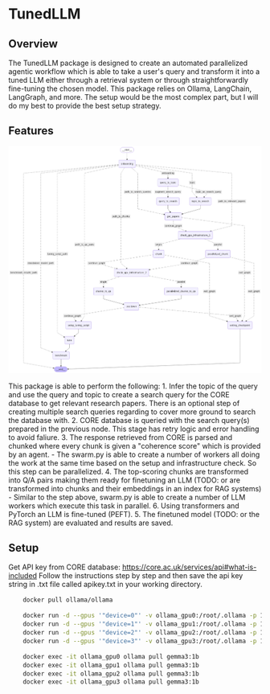 # TunedLLM

## Overview
The TunedLLM package is designed to create an automated parallelized agentic workflow which is able to take a user's query and transform it into a tuned LLM either through a retrieval system or through straightforwardly fine-tuning the chosen model. This package relies on Ollama, LangChain, LangGraph, and more. The setup would be the most complex part, but I will do my best to provide the best setup strategy.

## Features
![Alt text](./graph.png)

This package is able to perform the following:
    1. Infer the topic of the query and use the query and topic to create a search query for the CORE database to get relevant research papers. There is an optional step of creating multiple search queries regarding to cover more ground to search the database with.
    2. CORE database is queried with the search query(s) prepared in the previous node. This stage has retry logic and error handling to avoid faliure.
    3. The response retrieved from CORE is parsed and chunked where every chunk is given a "coherence score" which is provided by an agent.
        - The swarm.py is able to create a number of workers all doing the work at the same time based on the setup and infrastructure check. So this step can be parallelized.
    4. The top-scoring chunks are transformed into Q/A pairs making them ready for finetuning an LLM (TODO: or are transformed into chunks and their embeddings in an index for RAG systems)
        - Similar to the step above, swarm.py is able to create a number of LLM workers which execute this task in parallel.
    6. Using transformers and PyTorch an LLM is fine-tuned (PEFT).
    5. The finetuned model (TODO: or the RAG system) are evaluated and results are saved.

## Setup

Get API key from CORE database: https://core.ac.uk/services/api#what-is-included
Follow the instructions step by step and then save the api key string in .txt file called apikey.txt in your working directory.
```bash
    docker pull ollama/ollama
```
```bash
    docker run -d --gpus '"device=0"' -v ollama_gpu0:/root/.ollama -p 11434:11434 --name ollama_gpu0 ollama/ollama
    docker run -d --gpus '"device=1"' -v ollama_gpu1:/root/.ollama -p 11435:11434 --name ollama_gpu1 ollama/ollama
    docker run -d --gpus '"device=2"' -v ollama_gpu2:/root/.ollama -p 11436:11434 --name ollama_gpu2 ollama/ollama
    docker run -d --gpus '"device=3"' -v ollama_gpu3:/root/.ollama -p 11437:11434 --name ollama_gpu3 ollama/ollama
```

```bash
    docker exec -it ollama_gpu0 ollama pull gemma3:1b
    docker exec -it ollama_gpu1 ollama pull gemma3:1b
    docker exec -it ollama_gpu2 ollama pull gemma3:1b
    docker exec -it ollama_gpu3 ollama pull gemma3:1b
```
